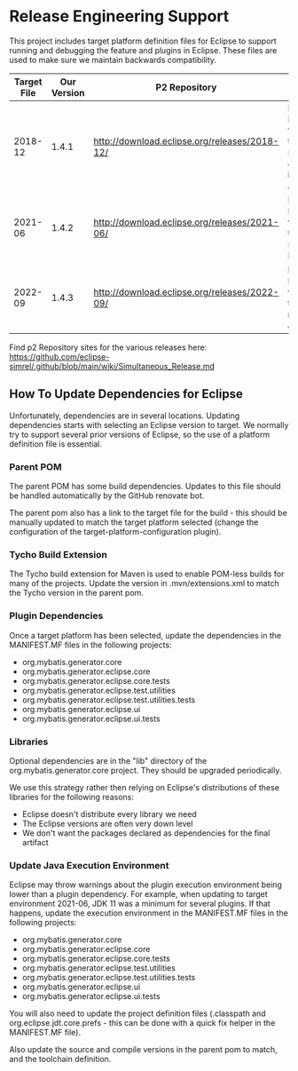 # Release Engineering Support

This project includes target platform definition files for Eclipse to support running and debugging
the feature and plugins in Eclipse. These files are used to make sure we maintain backwards compatibility.

| Target File | Our Version | P2 Repository                                 | Notes                                                  |
|-------------|-------------|-----------------------------------------------|--------------------------------------------------------|
| 2018-12     | 1.4.1       | http://download.eclipse.org/releases/2018-12/ | First Eclipse version that supports Java 11 in the AST |
| 2021-06     | 1.4.2       | http://download.eclipse.org/releases/2021-06/ | First Eclipse version that supports M1 Mac             |
| 2022-09     | 1.4.3       | http://download.eclipse.org/releases/2022-09/ | First Eclipse version that requires Java 17            |

Find p2 Repository sites for the various releases here: https://github.com/eclipse-simrel/.github/blob/main/wiki/Simultaneous_Release.md

## How To Update Dependencies for Eclipse

Unfortunately, dependencies are in several locations. Updating dependencies starts with selecting an
Eclipse version to target. We normally try to support several prior versions of Eclipse, so the use
of a platform definition file is essential.

### Parent POM

The parent POM has some build dependencies. Updates to this file should be handled automatically
by the GitHub renovate bot.

The parent pom also has a link to the target file for the build - this should be manually
updated to match the target platform selected (change the configuration of the target-platform-configuration
plugin).

### Tycho Build Extension

The Tycho build extension for Maven is used to enable POM-less builds for many of the projects.
Update the version in .mvn/extensions.xml to match the Tycho version in the parent pom.

### Plugin Dependencies

Once a target platform has been selected, update the dependencies in the MANIFEST.MF files in the
following projects:

- org.mybatis.generator.core
- org.mybatis.generator.eclipse.core
- org.mybatis.generator.eclipse.core.tests
- org.mybatis.generator.eclipse.test.utilities
- org.mybatis.generator.eclipse.test.utilities.tests
- org.mybatis.generator.eclipse.ui
- org.mybatis.generator.eclipse.ui.tests

### Libraries

Optional dependencies are in the "lib" directory of the org.mybatis.generator.core project. They should be upgraded
periodically.

We use this strategy rather then relying on Eclipse's distributions of these libraries for the following reasons:

- Eclipse doesn't distribute every library we need
- The Eclipse versions are often very down level
- We don't want the packages declared as dependencies for the final artifact


### Update Java Execution Environment

Eclipse may throw warnings about the plugin execution environment being lower than a plugin dependency.
For example, when updating to target environment 2021-06, JDK 11 was a minimum for several plugins.
If that happens, update the execution environment in the MANIFEST.MF files in the
following projects:

- org.mybatis.generator.core
- org.mybatis.generator.eclipse.core
- org.mybatis.generator.eclipse.core.tests
- org.mybatis.generator.eclipse.test.utilities
- org.mybatis.generator.eclipse.test.utilities.tests
- org.mybatis.generator.eclipse.ui
- org.mybatis.generator.eclipse.ui.tests

You will also need to update the project definition files (.classpath and org.eclipse.jdt.core.prefs -
this can be done with a quick fix helper in the MANIFEST.MF file).

Also update the source and compile versions in the parent pom to match, and the toolchain definition.


